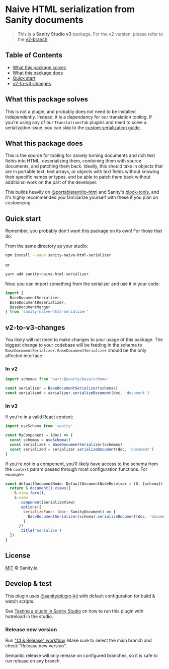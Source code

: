 # Naive HTML serialization from Sanity documents

> This is a **Sanity Studio v3** package.
> For the v2 version, please refer to the [v2-branch](https://github.com/sanity-io/sanity-naive-html-serializer/tree/studio-v2).

## Table of Contents

- [What this package solves](#what-this-package-solves)
- [What this package does](#what-this-package-does)
- [Quick start](#quick-start)
- [v2-to-v3-changes](#v2-to-v3-changes)

## What this package solves

This is not a plugin, and probably does not need to be installed independently. Instead, it is a dependency for our translation tooling. If you're using any of our `TranslationsTab` plugins and need to solve a serialization issue, you can skip to the [custom serialization guide](https://github.com/sanity-io/sanity-naive-html-serializer/blob/main/docs/serialization-guide.md).

## What this package does

This is the source for tooling for naively turning documents and rich text fields into HTML, deserializing them, combining them with source documents, and patching them back. Ideally, this should take in objects that are in portable text, text arrays, or objects with text fields without knowing their specific names or types, and be able to patch them back without additional work on the part of the developer.

This builds heavily on [@portabletext/to-html](https://github.com/portabletext/to-html) and Sanity's [block-tools](https://github.com/sanity-io/sanity/tree/next/packages/@sanity/block-tools), and it's highly recommended you familiarize yourself with these if you plan on customizing.

## Quick start

Remember, you probably don't want this package on its own! For those that do:

From the same directory as your studio:

```sh
npm install --save sanity-naive-html-serializer
```

or

```sh
yarn add sanity-naive-html-serializer
```

Now, you can import something from the serializer and use it in your code:

```javascript
import {
  BaseDocumentSerializer,
  BaseDocumentDeserializer,
  BaseDocumentMerger
} from 'sanity-naive-html-serializer'
```

## v2-to-v3-changes

You likely will not need to make changes to your usage of this package. The biggest change to your codebase will be feeding in the schema to `BaseDocumentSerializer`. `BaseDocumentSerializer` should be the only affected interface.

### In v2

```javascript
import schemas from 'part:@sanity/base/schema'

const serializer = BaseDocumentSerializer(schemas)
const serialized = serializer.serializeDocument(doc, 'document')
```

### In v3

If you're in a valid React context:

```javascript
import useSchema from 'sanity'

const MyComponent = (doc) => {
  const schemas = useSchema()
  const serializer = BaseDocumentSerializer(schemas)
  const serialized = serializer.serializeDocument(doc, 'document')
}
```

If you're not in a component, you'll likely have access to the schema from the `context` param passed through most configuration functions. For example:

```javascript
const defaultDocumentNode: DefaultDocumentNodeResolver = (S, {schema}) => {
  return S.document().views([
    S.view.form(),
    S.view
      .component(SerializeView)
      .options({
        serializeFunc: (doc: SanityDocument) => {
          BaseDocumentSerializer(schema).serializeDocument(doc, 'document')
        }
      })
      .title('Serialize')
  ])
}
```


## License

[MIT](LICENSE) © Sanity.io


## Develop & test

This plugin uses [@sanity/plugin-kit](https://github.com/sanity-io/plugin-kit)
with default configuration for build & watch scripts.

See [Testing a plugin in Sanity Studio](https://github.com/sanity-io/plugin-kit#testing-a-plugin-in-sanity-studio)
on how to run this plugin with hotreload in the studio.

### Release new version

Run ["CI & Release" workflow](https://github.com/sanity-io/sanity-naive-html-serializer/actions/workflows/main.yml).
Make sure to select the main branch and check "Release new version".

Semantic release will only release on configured branches, so it is safe to run release on any branch.
